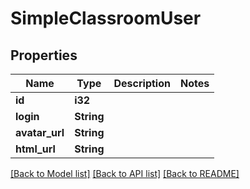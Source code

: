 # SimpleClassroomUser

## Properties

Name | Type | Description | Notes
------------ | ------------- | ------------- | -------------
**id** | **i32** |  | 
**login** | **String** |  | 
**avatar_url** | **String** |  | 
**html_url** | **String** |  | 

[[Back to Model list]](../README.md#documentation-for-models) [[Back to API list]](../README.md#documentation-for-api-endpoints) [[Back to README]](../README.md)


